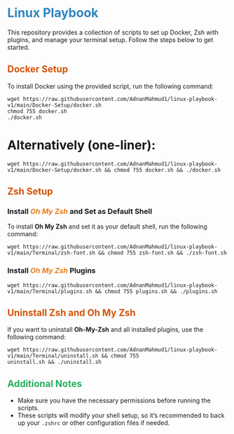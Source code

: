 # <span style="color: #2E86C1;">Linux Playbook</span>

This repository provides a collection of scripts to set up Docker, Zsh with plugins, and manage your terminal setup. Follow the steps below to get started.

## <span style="color: #D35400;">Docker Setup</span>

To install Docker using the provided script, run the following command:

```
wget https://raw.githubusercontent.com/AdnanMahmud1/linux-playbook-v1/main/Docker-Setup/docker.sh
chmod 755 docker.sh
./docker.sh
```

# Alternatively (one-liner):

```
wget https://raw.githubusercontent.com/AdnanMahmud1/linux-playbook-v1/main/Docker-Setup/docker.sh && chmod 755 docker.sh && ./docker.sh
```

## <span style="color: #D35400;">Zsh Setup</span>

### Install <span style="color: #E67E22;font-style: italic">Oh My Zsh</span> and Set as Default Shell

To install **Oh My Zsh** and set it as your default shell, run the following command:

```
wget https://raw.githubusercontent.com/AdnanMahmud1/linux-playbook-v1/main/Terminal/zsh-font.sh && chmod 755 zsh-font.sh && ./zsh-font.sh
```

### Install <span style="color: #E67E22;font-style: italic">Oh My Zsh</span> Plugins

```
wget https://raw.githubusercontent.com/AdnanMahmud1/linux-playbook-v1/main/Terminal/plugins.sh && chmod 755 plugins.sh && ./plugins.sh
```

## <span style="color: #D35400;">Uninstall Zsh and Oh My Zsh</span>

If you want to uninstall **Oh-My-Zsh** and all installed plugins, use the following command:

```
wget https://raw.githubusercontent.com/AdnanMahmud1/linux-playbook-v1/main/Terminal/uninstall.sh && chmod 755
uninstall.sh && ./uninstall.sh
```

## <span style="color: #27AE60;">Additional Notes</span>

- Make sure you have the necessary permissions before running the scripts.
- These scripts will modify your shell setup, so it’s recommended to back up your `.zshrc` or other configuration files if needed.

